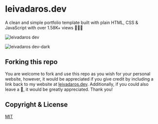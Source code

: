 # leivadaros.dev
A clean and simple portfolio template built with plain HTML, CSS & JavaScript with over 1.58K+ views 👨‍🚀🚀

![leivadaros dev](https://user-images.githubusercontent.com/16403754/212470412-ba7a6dd3-0035-4e87-b3aa-6193b59ce912.png)

![leivadaros dev-dark](https://user-images.githubusercontent.com/16403754/212470413-c13cb97e-c379-481b-bf5f-c5116af808ff.png)

## Forking this repo
You are welcome to fork and use this repo as you wish for your personal website, however, it would be appreciated if you give credit by including a link back to my website at [leivadaros.dev](http://leivadaros.dev/). Additionally, if you could also leave a 🌟, it would be greatly appreciated. Thank you!

## Copyright & License
[MIT](https://github.com/paraskevasleivadaros/leivadaros.dev/blob/main/LICENSE)

